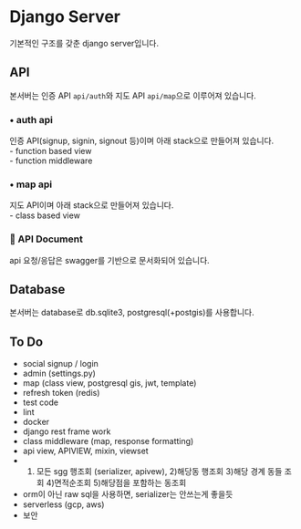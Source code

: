 # Django Server
기본적인 구조를 갖춘 django server입니다.

## API
본서버는 인증 API `api/auth`와 지도 API `api/map`으로 이루어져 있습니다.

### • auth api
인증 API(signup, signin, signout 등)이며 아래 stack으로 만들어져 있습니다.  
\- function based view  
\- function middleware  

### • map api
지도 API이며 아래 stack으로 만들어져 있습니다.  
\- class based view  

### 📔 API Document
api 요청/응답은 swagger를 기반으로 문서화되어 있습니다.

## Database
본서버는 database로 db.sqlite3, postgresql(+postgis)를 사용합니다.

## To Do
- social signup / login
- admin (settings.py)
- map (class view, postgresql gis, jwt, template)
- refresh token (redis)
- test code
- lint
- docker
- django rest frame work
- class middleware (map, response formatting)
- api view, APIVIEW, mixin, viewset
- 1) 모든 sgg 행조회 (serializer, apivew), 2)해당동 행조회 3)해당 경계 동들 조회 4)면적순조회 5)해당점을 포함하는 동조회
- orm이 아닌 raw sql을 사용하면, serializer는 안쓰는게 좋을듯
- serverless (gcp, aws)
- 보안